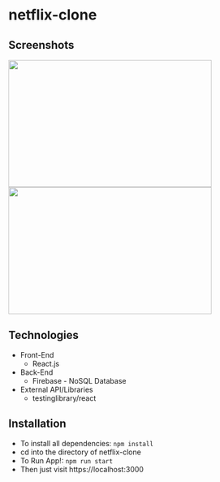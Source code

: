 # netflix-clone

## Screenshots
<img src="https://user-images.githubusercontent.com/66042550/142274977-7e22fd3a-a485-4187-8949-208dbdaeae47.png" width="400" height="250"> <img src="https://user-images.githubusercontent.com/66042550/142275354-a732f83c-cef6-473e-9412-7e7626f6cbc2.png" width="400" height="250"> 


## Technologies

- Front-End
  - React.js
- Back-End
  - Firebase - NoSQL Database
- External API/Libraries
  - testinglibrary/react

## Installation

- To install all dependencies: `npm install`
- cd into the directory of netflix-clone
- To Run App!: `npm run start`
- Then just visit https://localhost:3000
